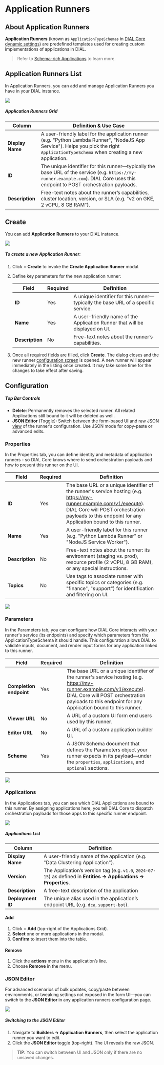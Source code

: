 # Application Runners

## About Application Runners

**Application Runners** (known as `ApplicationTypeSchemas` in [DIAL Core dynamic settings](https://github.com/epam/ai-dial-core?tab=readme-ov-file#dynamic-settings)) are predefined templates used for creating custom implementations of applications in DIAL.

> Refer to [Schema-rich Applications](/docs/platform/3.core/7.apps.md#schema-rich-applications) to learn more.

## Application Runners List

In Application Runners, you can add and manage Application Runners you have in your DIAL instance.

![ ](img/img_23.png)

##### Application Runners Grid

| Column           | Definition & Use Case                                                             |
|------------------|--------------------|
| **Display Name** | A user-friendly label for the application runner (e.g. "Python Lambda Runner", "NodeJS App Service"). Helps you pick the right `ApplicationTypeSchema` when creating a new application. |
| **ID**  | The unique identifier for this runner—typically the base URL of the service (e.g. `https://my-runner.example.com`). DIAL Core uses this endpoint to POST orchestration payloads. |
| **Description**  | Free-text notes about the runner’s capabilities, cluster location, version, or SLA (e.g. "v2 on GKE, 2 vCPU, 8 GB RAM").                                                         |

## Create

You can add **Application Runners** to your DIAL instance. 

![](img/img_24.png)

##### To create a new Application Runner:

1. Click **+ Create** to invoke the **Create Application Runner** modal.
2. Define key parameters for the new application runner:

    | Field           | Required | Definition                                                                   |
    |-----------------|-----------|------------------------------------------------------------------------------|
    | **ID**          | Yes   | A unique identifier for this runner—typically the base URL of a specific service. |
    | **Name**        | Yes   |  A user-friendly name of the Application Runner that will be displayed on UI.                              |
    | **Description** | No        | Free-text notes about the runner’s capabilities.                             |
3. Once all required fields are filled, click **Create**. The dialog closes and the new runner [configuration screen](#configuration) is opened. A new runner will appear immediately in the listing once created. It may take some time for the changes to take effect after saving.

## Configuration

##### Top Bar Controls

* **Delete**: Permanently removes the selected runner. All related Applications still bound to it will be deleted as well.
* **JSON Editor** (Toggle): Switch between the form-based UI and raw [JSON view](#json-editor) of the runner’s configuration. Use JSON mode for copy-paste or advanced edits.

### Properties

In the Properties tab, you can define identity and metadata of application runners - so DIAL Core knows where to send orchestration payloads and how to present this runner on the UI.

| Field           | Required | Definition  |
|-----------------|-----------|------------|
| **ID**          | Yes   | The base URL or a unique identifier of the runner's service hosting (e.g. https://my-runner.example.com/v1/execute). DIAL Core will POST orchestration payloads to this endpoint for any Application bound to this runner. |
| **Name**        | Yes   | A user-friendly label for this runner (e.g. "Python Lambda Runner" or "NodeJS Service Worker").                      |
| **Description** | No        | Free-text notes about the runner: its environment (staging vs. prod), resource profile (2 vCPU, 8 GB RAM), or any special instructions.                                                                             |                                                                      |
| **Topics**        | No        | Use tags to associate runner with specific topics or categories (e.g. "finance", "support") for identification and filtering on UI.             |

![ ](img/img_26.png)

### Parameters

In the Parameters tab, you can configure how DIAL Core interacts with your runner's service (its endpoints) and specify which parameters from the ApplicationTypeSchema it should handle. This configuration allows DIAL to validate inputs, document, and render input forms for any application linked to this runner.

| Field                   | Required | Definition |
|-------------------------|-----------|---------------|
| **Completion endpoint** | Yes   | The base URL or a unique identifier of the runner's service hosting (e.g. https://my-runner.example.com/v1/execute). DIAL Core will POST orchestration payloads to this endpoint for any Application bound to this runner. |
| **Viewer URL**          | No        | A URL of a custom UI form end users used by this runner.|
| **Editor URL**          | No        | A URL of a custom application builder UI. |
| **Scheme**              | Yes       | A JSON Schema document that defines the Parameters object your runner expects in its payload—under the `properties`, `applications`, and `optional` sections.|

![ ](img/img_25.png)

### Applications

In the Applications tab, you can see which DIAL Applications are bound to this runner.
By assigning applications here, you tell DIAL Core to dispatch orchestration payloads for those apps to this specific runner endpoint.

![ ](img/img_27.png)

##### Applications List

| Column            | Definition |
| ----------------- | -----------|
| **Display Name**  | A user-friendly name of the application (e.g. "Data Clustering Application").|
| **Version**       | The Application’s version tag (e.g. `v1.0`, `2024-07-15`) as defined in **Entities → Applications → Properties**. |
| **Description**   | A free-text description of the application|
| **Deployment ID** | The unique alias used in the application’s endpoint URL (e.g. `dca`, `support-bot`).|

#### Add

1. Click **+ Add** (top-right of the Applications Grid).
2. **Select** one or more applications in the modal.
3. **Confirm** to insert them into the table.

#### Remove
 
1. Click the **actions** menu in the application’s line.
2. Choose **Remove** in the menu.

### JSON Editor

For advanced scenarios of bulk updates, copy/paste between environments, or tweaking settings not exposed in the form UI—you can switch to the **JSON Editor** in any application runners configuration page.

![](img/70.png)

##### Switching to the JSON Editor

1. Navigate to **Builders → Application Runners**, then select the application runner you want to edit.
2. Click the **JSON Editor** toggle (top-right). The UI reveals the raw JSON.

> **TIP**: You can switch between UI and JSON only if there are no unsaved changes.
